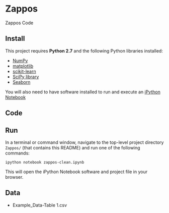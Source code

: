 # Zappos
Zappos Code

## Install

This project requires **Python 2.7** and the following Python libraries installed:

- [NumPy](http://www.numpy.org/)
- [matplotlib](http://matplotlib.org/)
- [scikit-learn](http://scikit-learn.org/stable/)
- [SciPy library](http://www.scipy.org/scipylib/index.html)
- [Seaborn](http://stanford.edu/~mwaskom/software/seaborn/)

You will also need to have software installed to run and execute an [iPython Notebook](http://ipython.org/notebook.html)

## Code

## Run

In a terminal or command window, navigate to the top-level project directory `Zappos/` (that contains this README) and run one of the following commands:

```ipython notebook zappos-clean.ipynb```  

This will open the iPython Notebook software and project file in your browser.

## Data

- Example_Data-Table 1.csv
